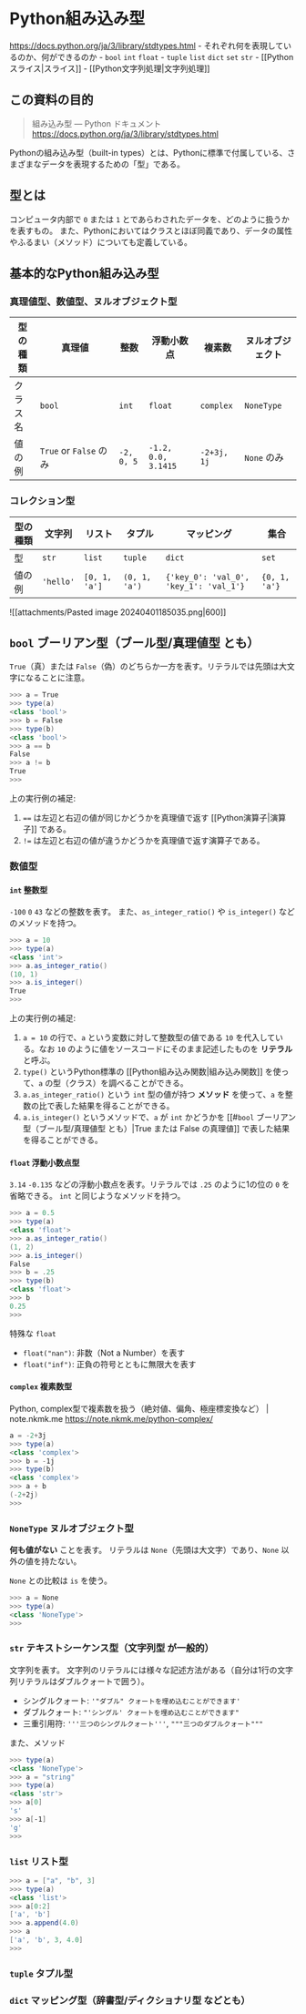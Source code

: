 # Python組み込み型

https://docs.python.org/ja/3/library/stdtypes.html
        - それぞれ何を表現しているのか、何ができるのか
        - `bool` `int` `float`
        - `tuple` `list` `dict` `set` `str`
            - [[Pythonスライス|スライス]]
            - [[Python文字列処理|文字列処理]]

## この資料の目的


> 組み込み型 — Python ドキュメント https://docs.python.org/ja/3/library/stdtypes.html

Pythonの組み込み型（built-in types）とは、Pythonに標準で付属している、さまざまなデータを表現するための「型」である。

## 型とは

コンピュータ内部で `0` または `1` とであらわされたデータを、どのように扱うかを表すもの。
また、Pythonにおいてはクラスとほぼ同義であり、データの属性やふるまい（メソッド）についても定義している。

## 基本的なPython組み込み型

### 真理値型、数値型、ヌルオブジェクト型

| 型の種類 | 真理値                  | 整数         | 浮動小数点               | 複素数         | ヌルオブジェクト   |
| ---- | -------------------- | ---------- | ------------------- | ----------- | ---------- |
| クラス名 | `bool`               | `int`      | `float`             | `complex`   | `NoneType` |
| 値の例  | `True` or `False` のみ | `-2, 0, 5` | `-1.2, 0.0, 3.1415` | `-2+3j, 1j` | `None` のみ  |
 
### コレクション型

| 型の種類 | 文字列       | リスト           | タプル           | マッピング                                  | 集合            |
| ---- | --------- | ------------- | ------------- | -------------------------------------- | ------------- |
| 型    | `str`     | `list`        | `tuple`       | `dict`                                 | `set`         |
| 値の例  | `'hello'` | `[0, 1, 'a']` | `(0, 1, 'a')` | `{'key_0': 'val_0', 'key_1': 'val_1'}` | `{0, 1, 'a'}` |

![[attachments/Pasted image 20240401185035.png|600]]

## `bool` ブーリアン型（ブール型/真理値型 とも）

`True`（真）または `False`（偽）のどちらか一方を表す。リテラルでは先頭は大文字になることに注意。

```PowerShell
>>> a = True
>>> type(a)
<class 'bool'>
>>> b = False
>>> type(b)
<class 'bool'>
>>> a == b
False
>>> a != b
True
>>>
```

上の実行例の補足:

1. `==` は左辺と右辺の値が同じかどうかを真理値で返す [[Python演算子|演算子]] である。
2. `!=` は左辺と右辺の値が違うかどうかを真理値で返す演算子である。

### 数値型

#### `int` 整数型

`-100` `0` `43` などの整数を表す。
また、`as_integer_ratio()` や `is_integer()` などのメソッドを持つ。

```PowerShell
>>> a = 10
>>> type(a)
<class 'int'>
>>> a.as_integer_ratio()
(10, 1)
>>> a.is_integer()
True
>>>
```

上の実行例の補足:

1. `a = 10` の行で、`a` という変数に対して整数型の値である `10` を代入している。なお `10` のように値をソースコードにそのまま記述したものを **リテラル** と呼ぶ。
2. `type()` というPython標準の [[Python組み込み関数|組み込み関数]] を使って、`a` の型（クラス）を調べることができる。
3. `a.as_integer_ratio()` という `int` 型の値が持つ **メソッド** を使って、`a` を整数の比で表した結果を得ることができる。
4. `a.is_integer()` というメソッドで、`a` が `int` かどうかを [[#`bool` ブーリアン型（ブール型/真理値型 とも）|True または False の真理値]] で表した結果を得ることができる。

#### `float` 浮動小数点型

`3.14` `-0.135` などの浮動小数点を表す。リテラルでは `.25` のように1の位の `0` を省略できる。
`int` と同じようなメソッドを持つ。

```PowerShell
>>> a = 0.5
>>> type(a)
<class 'float'>
>>> a.as_integer_ratio()
(1, 2)
>>> a.is_integer()
False
>>> b = .25
>>> type(b)
<class 'float'>
>>> b
0.25
>>>
```

特殊な `float` 

- `float("nan")`: 非数（Not a Number）を表す
- `float("inf")`: 正負の符号とともに無限大を表す

#### `complex` 複素数型

Python, complex型で複素数を扱う（絶対値、偏角、極座標変換など） | note.nkmk.me
https://note.nkmk.me/python-complex/


```PowerShell
a = -2+3j
>>> type(a)
<class 'complex'>
>>> b = -1j
>>> type(b)
<class 'complex'>
>>> a + b
(-2+2j)
>>>
```

### `NoneType` ヌルオブジェクト型

**何も値がない** ことを表す。
リテラルは `None`（先頭は大文字）であり、`None` 以外の値を持たない。

`None` との比較は `is` を使う。

```PowerShell
>>> a = None
>>> type(a)
<class 'NoneType'>
>>>
```

### `str` テキストシーケンス型（文字列型 が一般的）

文字列を表す。
文字列のリテラルには様々な記述方法がある（自分は1行の文字列リテラルはダブルクォートで囲う）。

- シングルクォート: `'"ダブル" クォートを埋め込むことができます'`    
- ダブルクォート: `"'シングル' クォートを埋め込むことができます"`
- 三重引用符: `'''三つのシングルクォート'''`, `"""三つのダブルクォート"""`

また、メソッド

```PowerShell
>>> type(a)
<class 'NoneType'>
>>> a = "string"
>>> type(a)
<class 'str'>
>>> a[0]
's'
>>> a[-1]
'g'
>>>
```

### `list` リスト型

```PowerShell
>>> a = ["a", "b", 3]
>>> type(a)
<class 'list'>
>>> a[0:2]
['a', 'b']
>>> a.append(4.0)
>>> a
['a', 'b', 3, 4.0]
>>>
```

### `tuple` タプル型



### `dict` マッピング型（辞書型/ディクショナリ型 などとも）



